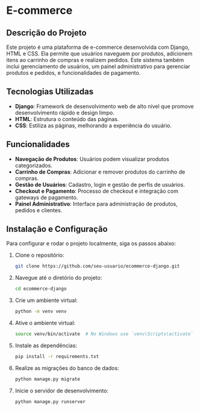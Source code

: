 # E-commerce

## Descrição do Projeto
Este projeto é uma plataforma de e-commerce desenvolvida com Django, HTML e CSS. Ela permite que usuários naveguem por produtos, adicionem itens ao carrinho de compras e realizem pedidos. Este sistema também inclui gerenciamento de usuários, um painel administrativo para gerenciar produtos e pedidos, e funcionalidades de pagamento.

## Tecnologias Utilizadas
- **Django**: Framework de desenvolvimento web de alto nível que promove desenvolvimento rápido e design limpo.
- **HTML**: Estrutura o conteúdo das páginas.
- **CSS**: Estiliza as páginas, melhorando a experiência do usuário.

## Funcionalidades
- **Navegação de Produtos**: Usuários podem visualizar produtos categorizados.
- **Carrinho de Compras**: Adicionar e remover produtos do carrinho de compras.
- **Gestão de Usuários**: Cadastro, login e gestão de perfis de usuários.
- **Checkout e Pagamento**: Processo de checkout e integração com gateways de pagamento.
- **Painel Administrativo**: Interface para administração de produtos, pedidos e clientes.

## Instalação e Configuração
Para configurar e rodar o projeto localmente, siga os passos abaixo:

1. Clone o repositório:
   ```bash
   git clone https://github.com/seu-usuario/ecommerce-django.git

2. Navegue até o diretório do projeto:
   ```bash
   cd ecommerce-django

3. Crie um ambiente virtual:
   ```bash
   python -m venv venv

4. Ative o ambiente virtual:
   ```bash
   source venv/bin/activate  # No Windows use `venv\Scripts\activate`

5. Instale as dependências:
   ```bash
   pip install -r requirements.txt

6. Realize as migrações do banco de dados:
   ```bash
   python manage.py migrate

7. Inicie o servidor de desenvolvimento:
   ```bash
   python manage.py runserver



